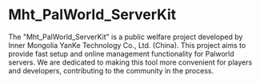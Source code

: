 # Mht_PalWorld_ServerKit
The "Mht_PalWorld_ServerKit" is a public welfare project developed by Inner Mongolia YanKe Technology Co., Ltd. (China). This project aims to provide fast setup and online management functionality for Palworld servers. We are dedicated to making this tool more convenient for players and developers, contributing to the community in the process.
